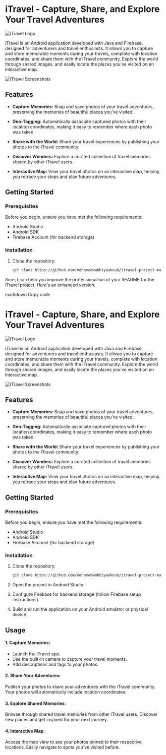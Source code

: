 # iTravel - Capture, Share, and Explore Your Travel Adventures

![iTravel Logo](https://github.com/mohamedwahbiyaakoub/itravel-project-master/blob/main/blob/screen1.jpg?raw=true)

iTravel is an Android application developed with Java and Firebase, designed for adventurers and travel enthusiasts. It allows you to capture and store memorable moments during your travels, complete with location coordinates, and share them with the iTravel community. Explore the world through shared images, and easily locate the places you've visited on an interactive map.

![iTravel Screenshots](https://github.com/mohamedwahbiyaakoub/itravel-project-master/blob/main/blob/screenshots.jpg?raw=true)

## Features

- **Capture Memories:** Snap and save photos of your travel adventures, preserving the memories of beautiful places you've visited.

- **Geo-Tagging:** Automatically associate captured photos with their location coordinates, making it easy to remember where each photo was taken.

- **Share with the World:** Share your travel experiences by publishing your photos to the iTravel community.

- **Discover Wonders:** Explore a curated collection of travel memories shared by other iTravel users.

- **Interactive Map:** View your travel photos on an interactive map, helping you retrace your steps and plan future adventures.

## Getting Started

### Prerequisites

Before you begin, ensure you have met the following requirements:

- Android Studio
- Android SDK
- Firebase Account (for backend storage)

### Installation

1. Clone the repository:

   ```bash
   git clone https://github.com/mohamedwahbiyaakoub/itravel-project-master.git
   ```


Sure, I can help you improve the professionalism of your README for the iTravel project. Here's an enhanced version:

markdown
Copy code
# iTravel - Capture, Share, and Explore Your Travel Adventures

![iTravel Logo](https://github.com/mohamedwahbiyaakoub/itravel-project-master/blob/main/blob/screen1.jpg?raw=true)

iTravel is an Android application developed with Java and Firebase, designed for adventurers and travel enthusiasts. It allows you to capture and store memorable moments during your travels, complete with location coordinates, and share them with the iTravel community. Explore the world through shared images, and easily locate the places you've visited on an interactive map.

![iTravel Screenshots](https://github.com/mohamedwahbiyaakoub/itravel-project-master/blob/main/blob/screenshots.jpg?raw=true)

## Features

- **Capture Memories:** Snap and save photos of your travel adventures, preserving the memories of beautiful places you've visited.

- **Geo-Tagging:** Automatically associate captured photos with their location coordinates, making it easy to remember where each photo was taken.

- **Share with the World:** Share your travel experiences by publishing your photos to the iTravel community.

- **Discover Wonders:** Explore a curated collection of travel memories shared by other iTravel users.

- **Interactive Map:** View your travel photos on an interactive map, helping you retrace your steps and plan future adventures.

## Getting Started

### Prerequisites

Before you begin, ensure you have met the following requirements:

- Android Studio
- Android SDK
- Firebase Account (for backend storage)

### Installation

1. Clone the repository:

   ```bash
   git clone https://github.com/mohamedwahbiyaakoub/itravel-project-master.git

2. Open the project in Android Studio.

3. Configure Firebase for backend storage (follow Firebase setup instructions).

4. Build and run the application on your Android emulator or physical device.

## Usage

#### 1. Capture Memories:

- Launch the iTravel app.
- Use the built-in camera to capture your travel moments.
- Add descriptions and tags to your photos.

#### 2. Share Your Adventures:

Publish your photos to share your adventures with the iTravel community.
Your photos will automatically include location coordinates.

#### 3. Explore Shared Memories:

Browse through shared travel memories from other iTravel users.
Discover new places and get inspired for your next journey.

#### 4. Interactive Map:

Access the map view to see your photos pinned to their respective locations.
Easily navigate to spots you've visited before.

